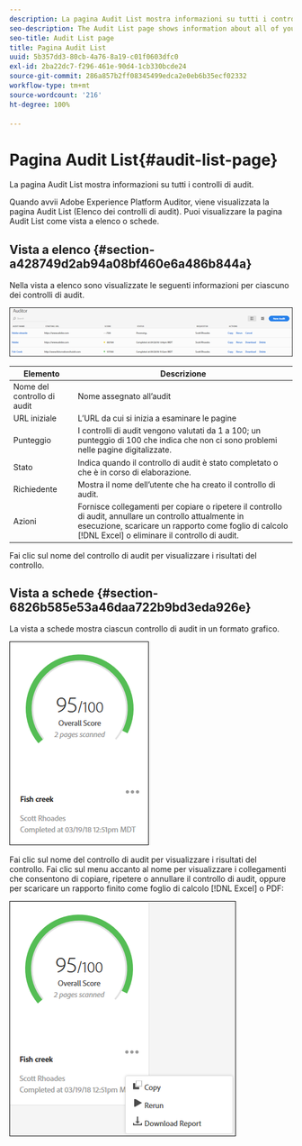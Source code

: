 ```yaml
---
description: La pagina Audit List mostra informazioni su tutti i controlli di audit.
seo-description: The Audit List page shows information about all of your audits.
seo-title: Audit List page
title: Pagina Audit List
uuid: 5b357dd3-80cb-4a76-8a19-c01f0603dfc0
exl-id: 2ba22dc7-f296-461e-90d4-1cb330bcde24
source-git-commit: 286a857b2ff08345499edca2e0eb6b35ecf02332
workflow-type: tm+mt
source-wordcount: '216'
ht-degree: 100%

---
```


# Pagina Audit List{#audit-list-page}

La pagina Audit List mostra informazioni su tutti i controlli di audit.

Quando avvii Adobe Experience Platform Auditor, viene visualizzata la pagina Audit List (Elenco dei controlli di audit). Puoi visualizzare la pagina Audit List come vista a elenco o schede.

## Vista a elenco {#section-a428749d2ab94a08bf460e6a486b844a}

Nella vista a elenco sono visualizzate le seguenti informazioni per ciascuno dei controlli di audit.

![](assets/audit-list.png)

| Elemento | Descrizione |
|---|---|
| Nome del controllo di audit | Nome assegnato all’audit |
| URL iniziale | L’URL da cui si inizia a esaminare le pagine |
| Punteggio | I controlli di audit vengono valutati da 1 a 100; un punteggio di 100 che indica che non ci sono problemi nelle pagine digitalizzate. |
| Stato | Indica quando il controllo di audit è stato completato o che è in corso di elaborazione. |
| Richiedente | Mostra il nome dell’utente che ha creato il controllo di audit. |
| Azioni | Fornisce collegamenti per copiare o ripetere il controllo di audit, annullare un controllo attualmente in esecuzione, scaricare un rapporto come foglio di calcolo [!DNL Excel] o eliminare il controllo di audit. |

Fai clic sul nome del controllo di audit per visualizzare i risultati del controllo.

## Vista a schede {#section-6826b585e53a46daa722b9bd3eda926e}

La vista a schede mostra ciascun controllo di audit in un formato grafico.

![](assets/card.png)

Fai clic sul nome del controllo di audit per visualizzare i risultati del controllo. Fai clic sul menu accanto al nome per visualizzare i collegamenti che consentono di copiare, ripetere o annullare il controllo di audit, oppure per scaricare un rapporto finito come foglio di calcolo [!DNL Excel] o PDF:

![](assets/card-menu.png)
